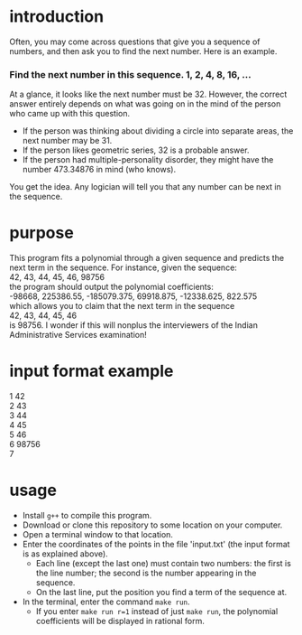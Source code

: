 # introduction
Often, you may come across questions that give you a sequence of numbers, and
then ask you to find the next number. Here is an example.

### Find the next number in this sequence. 1, 2, 4, 8, 16, ...
At a glance, it looks like the next number must be 32. However, the correct
answer entirely depends on what was going on in the mind of the person who came
up with this question.
- If the person was thinking about dividing a circle into separate areas, the
  next number may be 31.
- If the person likes geometric series, 32 is a probable answer.
- If the person had multiple-personality disorder, they might have the number
  473.34876 in mind (who knows).

You get the idea. Any logician will tell you that any number can be next in the
sequence.

# purpose
This program fits a polynomial through a given sequence and predicts the next
term in the sequence. For instance, given the sequence:
<br>
42, 43, 44, 45, 46, 98756
<br>
the program should output the polynomial coefficients:
<br>
-98668, 225386.55, -185079.375, 69918.875, -12338.625, 822.575
<br>
which allows you to claim that the next term in the sequence
<br>
42, 43, 44, 45, 46
<br>
is 98756. I wonder if this will nonplus the interviewers of the Indian
Administrative Services examination!

# input format example
1 42
<br>
2 43
<br>
3 44
<br>
4 45
<br>
5 46
<br>
6 98756
<br>
7

# usage
- Install `g++` to compile this program.
- Download or clone this repository to some location on your computer.
- Open a terminal window to that location.
- Enter the coordinates of the points in the file 'input.txt' (the input format
  is as explained above).
  - Each line (except the last one) must contain two numbers: the first is the
    line number; the second is the number appearing in the sequence.
  - On the last line, put the position you find a term of the sequence at.
- In the terminal, enter the command `make run`.
  - If you enter `make run r=1` instead of just `make run`, the polynomial
    coefficients will be displayed in rational form.

